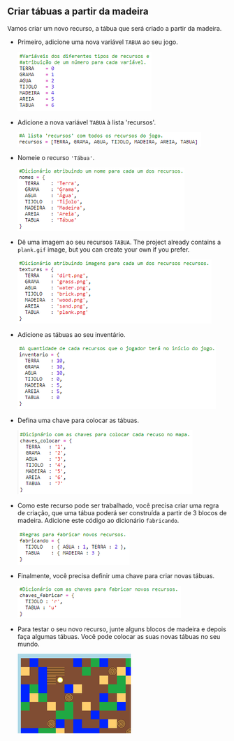 ## Criar tábuas a partir da madeira

Vamos criar um novo recurso, a tábua que será criado a partir da madeira.

+ Primeiro, adicione uma nova variável `TABUA` ao seu jogo.
    
    ![screenshot](images/craft-plank-const.png)

+ Adicione a nova variável `TABUA` à lista 'recursos'.
    
    ![screenshot](images/craft-plank-resources.png)

+ Nomeie o recurso `'Tábua'`.
    
    ![screenshot](images/craft-plank-names.png)

+ Dê uma imagem ao seu recursos `TABUA`. The project already contains a `plank.gif` image, but you can create your own if you prefer.
    
    ![screenshot](images/craft-plank-textures.png)

+ Adicione as tábuas ao seu inventário.
    
    ![screenshot](images/craft-plank-inventory.png)

+ Defina uma chave para colocar as tábuas.
    
    ![screenshot](images/craft-plank-placekeys.png)

+ Como este recurso pode ser trabalhado, você precisa criar uma regra de criação, que uma tábua poderá ser construída a partir de 3 blocos de madeira. Adicione este código ao dicionário `fabricando`.
    
    ![screenshot](images/craft-plank-crafting.png)

+ Finalmente, você precisa definir uma chave para criar novas tábuas.
    
    ![screenshot](images/craft-plank-craftkeys.png)

+ Para testar o seu novo recurso, junte alguns blocos de madeira e depois faça algumas tábuas. Você pode colocar as suas novas tábuas no seu mundo.
    
    ![screenshot](images/craft-plank-test.png)